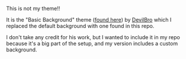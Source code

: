 This is not my theme!!

It is the "Basic Background" theme ([found here](https://betterdiscord.app/theme/BasicBackground)) by [DevilBro](https://betterdiscord.app/developer/DevilBro) which I replaced the default background with one found in this repo.

I don't take any credit for his work, but I wanted to include it in my repo because it's a big part of the setup, and my version includes a custom background. 
